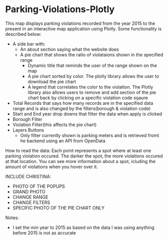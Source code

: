 # Parking-Violations-Plotly
This map displays parking violations recorded from the year 2015 to the present in an interactive map application using Plotly. Some functionality is described below:
- A side bar with:
  - An about section saying what the website does
  - A pie chart that shows the ratio of violataions shown in the specified range
      - Dynamic title that reminds the user of the range shown on the map
      - A pie chart sorted by color. The plotly library allows the user to download the pie chart
      - A legend that correlates the color to the violation. The Plotly library also allows users to remove and add section of the pie chart back by clicking on a specific violation code sqaure
- Total Records that says how many records are in the specified data range and is also changed by the filters(borough & violation code)
- Start and End year drop downs that filter the data when apply is clicked
- Borough Filter
- Violation Filter(this affects the pie chart)
- Layers Buttons
   - Only filter currently shown is parking meters and is retrieved fromt he backend using an API from OpenData

How to read the data: Each point represents a spot where at least one parking violation occured. The darker the spot, the more violations occured at that location. You can see more information about a spot, icluding the amount of violations when you hover over it.

INCLUDE CHRISTINA:
- PHOTO OF THE POPUPS
- GRAND PHOTO
- CHANGE RANGE
- CHANGE FILTERS
- SPECIFIC PHOTO OF THE PIE CHART ONLY

Notes:
- I set the min year to 2015 as based on the data I was using anything before 2015 is not as accurate
